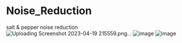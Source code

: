 # Noise_Reduction
salt &amp; pepper noise reduction
![Uploading Screenshot 2023-04-19 215559.png…]()  ![image](https://user-images.githubusercontent.com/46236489/233167095-6a6c4e90-8fdd-4c3e-87eb-0aa7787f3fc6.png)
![image](https://user-images.githubusercontent.com/46236489/233167160-0d1430eb-0a3d-48bc-84a7-34379a208aa4.png)

